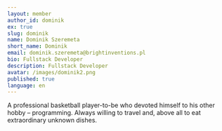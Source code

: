 ```yaml
---
layout: member
author_id: dominik
ex: true
slug: dominik
name: Dominik Szeremeta
short_name: Dominik
email: dominik.szeremeta@brightinventions.pl
bio: Fullstack Developer
description: Fullstack Developer
avatar: /images/dominik2.png
published: true
language: en
---
```

A professional basketball player-to-be who devoted himself to his other hobby – programming. Always willing to travel and, above all to eat extraordinary unknown dishes.

